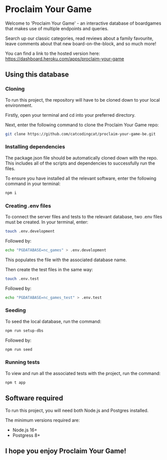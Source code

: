 # Proclaim Your Game

Welcome to 'Proclaim Your Game' - an interactive database of boardgames that makes use of multiple endpoints and queries. 

Search up our classic categories, read reviews about a family favourite, leave comments about that new board-on-the-block, and so much more!

You can find a link to the hosted version here: https://dashboard.heroku.com/apps/proclaim-your-game

## Using this database
### Cloning
To run this project, the repository will have to be cloned down to your local environment.

Firstly, open your terminal and cd into your preferred directory.

Next, enter the following command to clone the Proclaim Your Game repo:

```bash
git clone https://github.com/catcodingcat/proclaim-your-game-be.git
```


### Installing dependencies
The package.json file should be automatically cloned down with the repo. This includes all of the scripts and dependencies to successfully run the files.

To ensure you have installed all the relevant software, enter the following command in your terminal:

```bash
npm i
```


### Creating .env files
To connect the server files and tests to the relevant database, two .env files must be created. In your terminal, enter:

```bash
touch .env.development
```
Followed by:

```bash
echo "PGDATABASE=nc_games" > .env.development
```

This populates the file with the associated database name.

Then create the test files in the same way:

```bash
touch .env.test
```

Followed by:

```bash
echo "PGDATABASE=nc_games_test" > .env.test
```


### Seeding
To seed the local database, run the command:

```bash
npm run setup-dbs
```

Followed by:

```bash
npm run seed
```


### Running tests
To view and run all the associated tests with the project, run the command:

```bash
npm t app
```



## Software required
To run this project, you will need both Node.js and Postgres installed.

The minimum versions required are:

- Node.js 16+
- Postgress 8+



## I hope you enjoy Proclaim Your Game!
